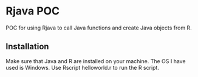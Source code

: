 # Rjava POC
POC for using Rjava to call Java functions and create Java objects from R.
## Installation
Make sure that Java and R are installed on your machine. The OS I have used is Windows. Use Rscript helloworld.r to run the R script. 
